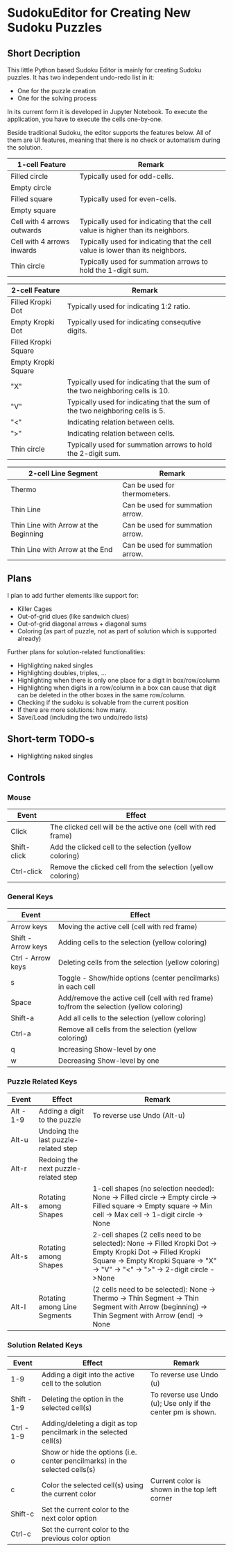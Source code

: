 # SudokuEditor for Creating New Sudoku Puzzles

## Short Decription

This little Python based Sudoku Editor is mainly for creating Sudoku puzzles. It has two independent undo-redo list in it:
* One for the puzzle creation
* One for the solving process

In its current form it is developed in Jupyter Notebook. To execute the application, you have to execute the cells one-by-one.

Beside traditional Sudoku, the editor supports the features below. All of them are UI features, meaning that there is no check or automatism during the solution.

| 1-cell Feature       | Remark      |
| -------------------  |-------------| 
| Filled circle           | Typically used for odd-cells. | 
| Empty circle           |  | 
| Filled square           | Typically used for even-cells.  | 
| Empty square           |  | 
| Cell with 4 arrows outwards | Typically used for indicating that the cell value is higher than its neighbors. | 
| Cell with 4 arrows inwards | Typically used for indicating that the cell value is lower than its neighbors. | 
| Thin circle | Typically used for summation arrows to hold the 1-digit sum. | 

| 2-cell Feature       | Remark      |
| -------------------  |-------------| 
| Filled Kropki Dot           | Typically used for indicating 1:2 ratio. | 
| Empty Kropki Dot           |  Typically used for indicating consequtive digits. | 
| Filled Kropki Square            |  | 
| Empty Kropki Square           |  | 
| "X" | Typically used for indicating that the sum of the two neighboring cells is 10. | 
| "V" | Typically used for indicating that the sum of the two neighboring cells is 5. | 
| "<" | Indicating relation between cells. | 
| ">" | Indicating relation between cells. | 
| Thin circle | Typically used for summation arrows to hold the 2-digit sum. | 

| 2-cell Line Segment       | Remark      |
| -------------------  |-------------| 
| Thermo               | Can be used for thermometers. | 
| Thin Line            | Can be used for summation arrow. | 
| Thin Line with Arrow at the Beginning |  Can be used for summation arrow. | 
| Thin Line with Arrow at the End       |  Can be used for summation arrow. | 

## Plans

I plan to add further elements like support for:
* Killer Cages
* Out-of-grid clues (like sandwich clues)
* Out-of-grid diagonal arrows + diagonal sums
* Coloring (as part of puzzle, not as part of solution which is supported already)

Further plans for solution-related functionalities:
* Highlighting naked singles
* Highlighting doubles, triples, ...
* Highlighting when there is only one place for a digit in box/row/column
* Highlighting when digits in a row/column in a box can cause that digit can be deleted in the other boxes in the same row/column.
* Checking if the sudoku is solvable from the current position
 * If there are more solutions: how many.
* Save/Load (including the two undo/redo lists)

## Short-term TODO-s

* Highlighting naked singles

## Controls

### Mouse

| Event         | Effect      |
| ------------- |-------------| 
| Click         | The clicked cell will be the active one (cell with red frame) | 
| Shift-click   | Add the clicked cell to the selection (yellow coloring) | 
| Ctrl-click    | Remove the clicked cell from the selection (yellow coloring)  | 


### General Keys

| Event                | Effect      |
| -------------------  |-------------| 
| Arrow keys           | Moving the active cell (cell with red frame) | 
| Shift - Arrow keys   | Adding cells to the selection (yellow coloring) | 
| Ctrl - Arrow keys    | Deleting cells from the selection (yellow coloring) | 
| s                    | Toggle - Show/hide options (center pencilmarks) in each cell | 
| Space                | Add/remove the active cell (cell with red frame) to/from the selection (yellow coloring) | 
| Shift-a              | Add all cells to the selection (yellow coloring) | 
| Ctrl-a               | Remove all cells from the selection (yellow coloring) | 
| q                    | Increasing Show-level by one |
| w                    | Decreasing Show-level by one |

### Puzzle Related Keys

| Event         | Effect      | Remark |
| ------------- |-------------|--------| 
| Alt - 1-9     | Adding a digit to the puzzle        | To reverse use Undo (Alt-u) |
| Alt-u         | Undoing the last puzzle-related step | |
| Alt-r         | Redoing the next puzzle-related step  | |
| Alt-s         | Rotating among Shapes | 1-cell shapes (no selection needed): None -> Filled circle -> Empty circle -> Filled square -> Empty square -> Min cell -> Max cell -> 1-digit circle -> None |
| Alt-s         | Rotating among Shapes | 2-cell shapes (2 cells need to be selected): None -> Filled Kropki Dot -> Empty Kropki Dot -> Filled Kropki Square -> Empty Kropki Square -> "X" -> "V" -> "<" -> ">" -> 2-digit circle ->None |
| Alt-l         | Rotating among Line Segments | (2 cells need to be selected): None -> Thermo -> Thin Segment -> Thin Segment with Arrow (beginning) -> Thin Segment with Arrow (end) -> None |

### Solution Related Keys

| Event              | Effect      | Remark |
|--------------------|-------------|--------|
| 1-9                | Adding a digit into the active cell to the solution | To reverse use Undo (u) |
| Shift - 1-9        | Deleting the option in the selected cell(s)   | To reverse use Undo (u); Use only if the center pm is shown. |
| Ctrl - 1-9         | Adding/deleting a digit as top pencilmark in the selected cell(s) | |
| o                  | Show or hide the options (i.e. center pencilmarks) in the selected cells(s) | | 
| c                  | Color the selected cell(s) using the current color | Current color is shown in the top left corner | 
| Shift-c            | Set the current color to the next color option | | 
| Ctrl-c             | Set the current color to the previous color option| | 

